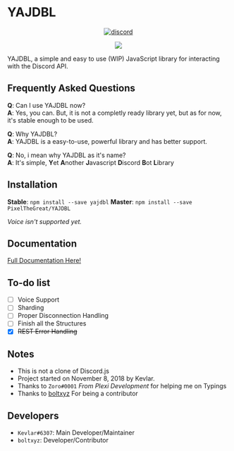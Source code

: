 # YAJDBL
<div align="center">
<a href="https://discordapp.com/invite/HKV8qaz"><img src="https://discordapp.com/api/guilds/515532750279933954/embed.png" alt="discord" /></a>  
  
<a href="https://nodei.co/npm/yajdbl/"><img src="https://nodei.co/npm/yajdbl.png?downloads=true&downloadRank=true&stars=true"></a>  
</div>  

YAJDBL, a simple and easy to use (WIP) JavaScript library for interacting with the Discord API.

## Frequently Asked Questions
**Q**: Can I use YAJDBL now?  
**A**: Yes, you can. But, it is not a completly ready library yet, but as for now, it's stable enough to be used.

**Q**: Why YAJDBL?  
**A**: YAJDBL is a easy-to-use, powerful library and has better support.  

**Q**: No, i mean why YAJDBL as it's name?  
**A**: It's simple, **Y**et **A**nother **J**avascript **D**iscord **B**ot **L**ibrary 

## Installation
**Stable**: `npm install --save yajdbl`
**Master**: `npm install --save PixelTheGreat/YAJDBL`

*Voice isn't supported yet.*

## Documentation
[Full Documentation Here!](https://yajdbl.js.org/)

## To-do list  
- [ ] Voice Support  
- [ ] Sharding  
- [ ] Proper Disconnection Handling  
- [ ] Finish all the Structures  
- [x] ~~REST Error Handling~~

## Notes
- This is not a clone of Discord.js 
- Project started on November 8, 2018  by Kevlar.
- Thanks to `Zoro#0001` *From Plexi Development* for helping me on Typings 
- Thanks to [boltxyz](https://github.com/boltxyz) For being a contributor

## Developers
- `Kevlar#6307`: Main Developer/Maintainer  
- `boltxyz`: Developer/Contributor
